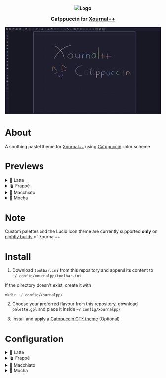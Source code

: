<h3 align="center">
<img src="https://raw.githubusercontent.com/catppuccin/catppuccin/main/assets/logos/exports/1544x1544_circle.png" width="100" alt="Logo"/><br/>
<img src="https://raw.githubusercontent.com/catppuccin/catppuccin/main/assets/misc/transparent.png" height="30" width="0px"/>
  Catppuccin for <a href="https://xournalpp.github.io/">Xournal++</a>
<img src="https://raw.githubusercontent.com/catppuccin/catppuccin/main/assets/misc/transparent.png" height="30" width="0px"/>
</h3>

<p align="center">
<img src="assets/screenshots/preview.png"/>
</p>

# About
A soothing pastel theme for <a href="https://xournalpp.github.io/">Xournal++</a> using <a href=https://github.com/catppuccin/catppuccin#-palette>Catppuccin</a> color scheme

# Previews

<details>
<summary>🌻 Latte</summary>
<img src="assets/screenshots/latte.png"/>
</details>
<details>
<summary>🪴 Frappé</summary>
<img src="assets/screenshots/frappe.png"/>
</details>
<details>
<summary>🌺 Macchiato</summary>
<img src="assets/screenshots/macchiato.png"/>
</details>
<details>
<summary>🌿 Mocha</summary>
<img src="assets/screenshots/mocha.png"/>
</details>

# Note

Custom palettes and the Lucid icon theme are currently supported <b>only</b> on <a href=https://github.com/xournalpp/xournalpp/releases/tag/nightly>nightly builds</a> of Xournal++

# Install
1. Download `toolbar.ini` from this repository and append its content to `~/.config/xournalpp/toolbar.ini`

If the directory doesn't exist, create it with
``` lisp
mkdir ~/.config/xournalpp/
```
2. Choose your preferred flavour from this repository, download `palette.gpl` and place it inside `~/.config/xournalpp/`

3. Install and apply a <a href=https://github.com/catppuccin/gtk>Catppuccin GTK theme</a> (Optional)

# Configuration
<details>
<summary>🌻 Latte</summary>

1. Enable the toolbar from the Menubar

``` lisp
View -> Toolbars -> Catppuccin 
```

2. Change the paper color to `#EFF1F5` from

``` lisp
Journal -> Paper Color
```

3. Open the preferences menu from the Menubar

``` lisp
Edit -> Preferences
```

4. Navigate to the `View` tab and change the following settings:
    - Show Menubar on startup: `Disabled` (Optional)
    - Border color for current page and other selections: `#7287FD`
    - Background color between pages: `#DCE0E8`
    - Selection Color(Text, Stroke Selection etc.): `#1E66F5`
    - Icon theme: `Lucide`

5. Optional steps for more consistency:
    - Close the sidebar

<img src=assets/screenshots/latte_config.png>

</details>
<details>
<summary>🪴 Frappé</summary>

1. Enable the toolbar from the Menubar

``` lisp
View -> Toolbars -> Catppuccin 
```

2. Change the paper color to `#303446` from

``` lisp
Journal -> Paper Color
```

3. Open the preferences menu from the Menubar

``` lisp
Edit -> Preferences
```

4. Navigate to the `View` tab and change the following settings:
    - Show Menubar on startup: `Disabled` (Optional)
    - Border color for current page and other selections: `#BABBF1`
    - Background color between pages: `#232634`
    - Selection Color(Text, Stroke Selection etc.): `#8CAAEE`
    - Icon theme: `Lucide`
    - Dark theme: `Enabled`

5. Optional steps for more consistency:
    - Close the sidebar

<img src=assets/screenshots/frappe_config.png>

</details>
<details>
<summary>🌺 Macchiato</summary>

1. Enable the toolbar from the Menubar

``` lisp
View -> Toolbars -> Catppuccin 
```

2. Change the paper color to `#24273A` from

``` lisp
Journal -> Paper Color
```

3. Open the preferences menu from the Menubar

``` lisp
Edit -> Preferences
```

4. Navigate to the `View` tab and change the following settings:
    - Show Menubar on startup: `Disabled` (Optional)
    - Border color for current page and other selections: `#B7BDF8`
    - Background color between pages: `#181926`
    - Selection Color(Text, Stroke Selection etc.): `#8AADF4`
    - Icon theme: `Lucide`
    - Dark theme: `Enabled`

5. Optional steps for more consistency:
    - Close the sidebar

<img src=assets/screenshots/macchiato_config.png>

</details>
<details>
<summary>🌿 Mocha</summary>

1. Enable the toolbar from the Menubar

``` lisp
View -> Toolbars -> Catppuccin 
```

2. Change the paper color to `#1E1E2E` from

``` lisp
Journal -> Paper Color
```

3. Open the preferences menu from the Menubar

``` lisp
Edit -> Preferences
```

4. Navigate to the `View` tab and change the following settings:
    - Show Menubar on startup: `Disabled` (Optional)
    - Border color for current page and other selections: `#B4BEFE`
    - Background color between pages: `#181825`
    - Selection Color(Text, Stroke Selection etc.): `#89b4fa`
    - Icon theme: `Lucide`
    - Dark theme: `Enabled`

5. Optional steps for more consistency:
    - Close the sidebar

<img src=assets/screenshots/mocha_config.png>
</details>




